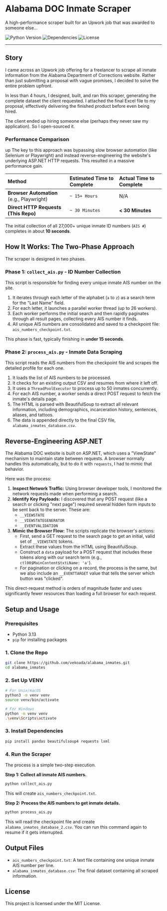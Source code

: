 # Alabama DOC Inmate Scraper

A high-performance scraper built for an Upwork job that was awarded to someone else...

![Python Version](https://img.shields.io/badge/python-3.8+-blue.svg)
![Dependencies](https://img.shields.io/badge/dependencies-pandas%2C%20bs4%2C%20requests-brightgreen)
![License](https://img.shields.io/badge/license-MIT-green.svg)

---

## Story

I came across an Upwork job offering for a freelancer to scrape all inmate information from the Alabama Department of Corrections website. Rather than just submitting a proposal with vague promises, I decided to solve the entire problem upfront.

In less than 4 hours, I designed, built, and ran this scraper, generating the complete dataset the client requested. I attached the final Excel file to my proposal, effectively delivering the finished product before even being hired.

The client ended up hiring someone else (perhaps they never saw my application). So I open-sourced it.

### Performance Comparison
up
The key to this approach was bypassing slow browser automation (like Selenium or Playwright) and instead reverse-engineering the website's underlying ASP.NET HTTP requests. This resulted in a massive performance gain.

| Method | Estimated Time to Complete | Actual Time to Complete |
| :--- | :--- | :--- |
| **Browser Automation** (e.g., Playwright) | `~ 15+ Hours` | N/A |
| **Direct HTTP Requests (This Repo)** | `~ 30 Minutes` | **< 30 Minutes** |

The initial collection of all 27,000+ unique inmate ID numbers (`AIS #`) completes in about **10 seconds**.

## How It Works: The Two-Phase Approach

The scraper is designed in two phases.

### Phase 1: `collect_ais.py` - ID Number Collection

This script is responsible for finding every unique inmate AIS number on the site.

1.  It iterates through each letter of the alphabet (`a` to `z`) as a search term for the "Last Name" field.
2.  For each letter, it launches a parallel worker thread (up to 26 workers).
3.  Each worker performs the initial search and then rapidly paginates through all result pages, collecting every AIS number it finds.
4.  All unique AIS numbers are consolidated and saved to a checkpoint file: `ais_numbers_checkpoint.txt`.

This phase is fast, typically finishing in **under 15 seconds**.

### Phase 2: `process_ais.py` -  Inmate Data Scraping

This script reads the AIS numbers from the checkpoint file and scrapes the detailed profile for each one.

1.  It loads the list of AIS numbers to be processed.
2.  It checks for an existing output CSV and resumes from where it left off.
3.  It uses a `ThreadPoolExecutor` to process up to 50 inmates concurrently.
4.  For each AIS number, a worker sends a direct POST request to fetch the inmate's details page.
5.  The HTML is parsed with BeautifulSoup to extract all relevant information, including demographics, incarceration history, sentences, aliases, and tattoos.
6.  The data is appended directly to the final CSV file, `alabama_inmates_database.csv`.

## Reverse-Engineering ASP.NET

The Alabama DOC website is built on ASP.NET, which uses a "ViewState" mechanism to maintain state between requests. A browser normally handles this automatically, but to do it with `requests`, I had to mimic that behavior.

Here was the process:

1.  **Inspect Network Traffic:** Using browser developer tools, I monitored the network requests made when performing a search.
2.  **Identify Key Payloads:** I discovered that any POST request (like a search or clicking "next page") required several hidden form inputs to be sent back to the server. These are:
    *   `__VIEWSTATE`
    *   `__VIEWSTATEGENERATOR`
    *   `__EVENTVALIDATION`
3.  **Mimic the Browser Flow:** The scripts replicate the browser's actions:
    *   First, send a GET request to the search page to get an initial, valid set of `__VIEWSTATE` tokens.
    *   Extract these values from the HTML using BeautifulSoup.
    *   Construct a `data` payload for a POST request that includes these tokens along with our search term (e.g., `ctl00$MainContent$txtLName: 'a'`).
    *   For pagination or clicking on a record, the process is the same, but we also include an `__EVENTTARGET` value that tells the server which button was "clicked".

This direct-request method is orders of magnitude faster and uses significantly fewer resources than loading a full browser for each request.

## Setup and Usage

### Prerequisites
*   Python 3.13
*   `pip` for installing packages

### 1. Clone the Repo

```bash
git clone https://github.com/vekoada/alabama_inmates.git
cd alabama_inmates
```

### 2. Set Up VENV 

```bash
# For Unix/macOS
python3 -m venv venv
source venv/bin/activate

# For Windows
python -m venv venv
.\venv\Scripts\activate
```

### 3. Install Dependencies

```bash
pip install pandas beautifulsoup4 requests lxml
```

### 4. Run the Scraper

The process is a simple two-step execution.

**Step 1: Collect all inmate AIS numbers.**
```bash
python collect_ais.py
```
This will create `ais_numbers_checkpoint.txt`.

**Step 2: Process the AIS numbers to get inmate details.**
```bash
python process_ais.py
```
This will read the checkpoint file and create `alabama_inmates_database_2.csv`. You can run this command again to resume if it gets interrupted.

## Output Files

*   `ais_numbers_checkpoint.txt`: A text file containing one unique inmate AIS number per line.
*   `alabama_inmates_database.csv`: The final dataset containing all scraped information.



## License

This project is licensed under the MIT License. 